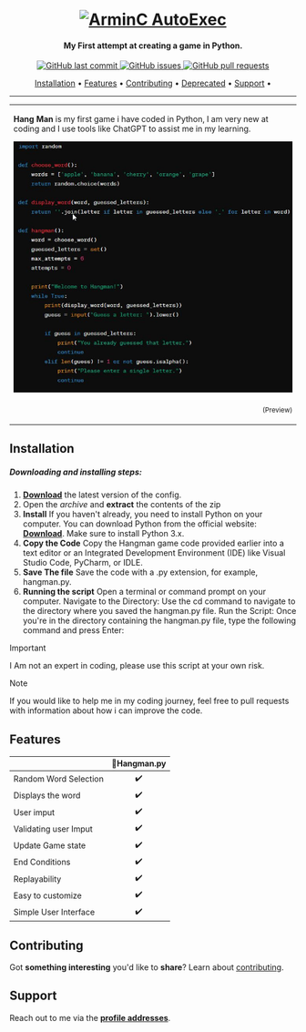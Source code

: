 <h1 align="center">
  <br>
  <a href="https://external-content.duckduckgo.com/iu/?u=https%3A%2F%2Ftse2.mm.bing.net%2Fth%3Fid%3DOIP.3bP2PnPfDRbLOmUxdlXZSQHaEK%26pid%3DApi&f=1&ipt=643057ae4e2cd2ae141ceb0b9c4c84adfde84dc8547cd986195c36626aa9baa5&ipo=images"><img src="https://external-content.duckduckgo.com/iu/?u=https%3A%2F%2Ftse2.mm.bing.net%2Fth%3Fid%3DOIP.3bP2PnPfDRbLOmUxdlXZSQHaEK%26pid%3DApi&f=1&ipt=643057ae4e2cd2ae141ceb0b9c4c84adfde84dc8547cd986195c36626aa9baa5&ipo=images" alt="ArminC AutoExec"></a>
</h1>

<h4 align="center">My First attempt at creating a game in Python.</h4>

<p align="center">
    <a href="https://github.com/dcooper94/Pythongame/commits/master">
    <img src="https://img.shields.io/github/last-commit/ArmynC/ArminC-AutoExec.svg?style=flat-square&logo=github&logoColor=white"
         alt="GitHub last commit">
    <a href="https://github.com/dcooper94/Pythongame/issues">
    <img src="https://img.shields.io/github/issues-raw/ArmynC/ArminC-AutoExec.svg?style=flat-square&logo=github&logoColor=white"
         alt="GitHub issues">
    <a href="https://github.com/dcooper94/Pythongame/pulls">
    <img src="https://img.shields.io/github/issues-pr-raw/ArmynC/ArminC-AutoExec.svg?style=flat-square&logo=github&logoColor=white"
         alt="GitHub pull requests">
</p>
      
<p align="center">
  <a href="#installation">Installation</a> •
  <a href="#features">Features</a> •
  <a href="#contributing">Contributing</a> •
  <a href="#deprecated">Deprecated</a> •
  <a href="#support">Support</a> •

</p>

---

<table>
<tr>
<td>
  
**Hang Man** is my first game i have coded in Python, I am very new at coding and I use tools like ChatGPT to assist me in my learning. 

![HangmanCode](https://raw.githubusercontent.com/dcooper94/Pythongame/main/HangmanCode.jpg)
<p align="right">
<sub>(Preview)</sub>
</p>

</td>
</tr>
</table>

## Installation

##### Downloading and installing steps:
1. **[Download](https://github.com/dcooper94/Pythongame.git)** the latest version of the config.
2.  Open the _archive_ and **extract** the contents of the zip
3. **Install** If you haven't already, you need to install Python on your computer. You can download Python from the official website: **[Download](https://Python.org)**. Make sure to install Python 3.x.
4. **Copy the Code** Copy the Hangman game code provided earlier into a text editor or an Integrated Development Environment (IDE) like Visual Studio Code, PyCharm, or IDLE.
5. **Save The file** Save the code with a .py extension, for example, hangman.py.
6. **Running the script** Open a terminal or command prompt on your computer. 
Navigate to the Directory: Use the cd command to navigate to the directory where you saved the hangman.py file.
Run the Script: Once you're in the directory containing the hangman.py file, type the following command and press Enter:

        
> [!IMPORTANT]  
> I Am not an expert in coding, please use this script at your own risk.
        
> [!NOTE]  
> If you would like to help me in my coding journey, feel free to pull requests with information about how i can improve the code.


## Features

|                            | 🔰Hangman.py |
| -------------------------- | :-----------------: |
| Random Word Selection      |         ✔️         |     
| Displays the word          |         ✔️         |      
| User imput                 |         ✔️         |        
| Validating user Imput      |         ✔️         |        
| Update Game state          |         ✔️         |       
| End Conditions             |         ✔️         |   
| Replayability              |         ✔️         |
| Easy to customize          |         ✔️         | 
| Simple User Interface      |         ✔️         |




## Contributing

Got **something interesting** you'd like to **share**? Learn about [contributing](https://github.com/dcooper94/Pythongame/blob/main/CONTRIBUTING.md).
        

## Support

Reach out to me via the **[profile addresses](https://github.com/dcooper94)**.

